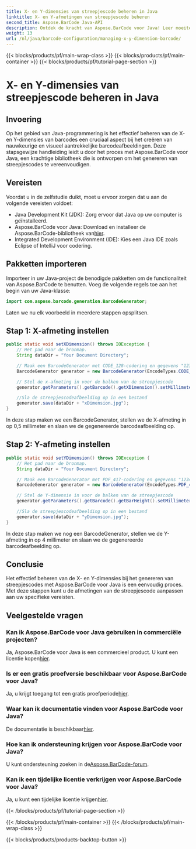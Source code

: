 ```yaml
---
title: X- en Y-dimensies van streepjescode beheren in Java
linktitle: X- en Y-afmetingen van streepjescode beheren
second_title: Aspose.BarCode Java-API
description: Ontdek de kracht van Aspose.BarCode voor Java! Leer moeiteloos X- en Y-dimensies beheren met onze stapsgewijze handleiding. Verbeter de nauwkeurigheid en visuele aantrekkingskracht.
weight: 13
url: /nl/java/barcode-configuration/managing-x-y-dimension-barcode/
---
```


{{< blocks/products/pf/main-wrap-class >}}
{{< blocks/products/pf/main-container >}}
{{< blocks/products/pf/tutorial-page-section >}}

# X- en Y-dimensies van streepjescode beheren in Java


## Invoering

Op het gebied van Java-programmering is het effectief beheren van de X- en Y-dimensies van barcodes een cruciaal aspect bij het creëren van nauwkeurige en visueel aantrekkelijke barcodeafbeeldingen. Deze stapsgewijze handleiding leidt u door het proces met Aspose.BarCode voor Java, een krachtige bibliotheek die is ontworpen om het genereren van streepjescodes te vereenvoudigen.

## Vereisten

Voordat u in de zelfstudie duikt, moet u ervoor zorgen dat u aan de volgende vereisten voldoet:

- Java Development Kit (JDK): Zorg ervoor dat Java op uw computer is geïnstalleerd.
-  Aspose.BarCode voor Java: Download en installeer de Aspose.BarCode-bibliotheek van[hier](https://releases.aspose.com/barcode/java/).
- Integrated Development Environment (IDE): Kies een Java IDE zoals Eclipse of IntelliJ voor codering.

## Pakketten importeren

Importeer in uw Java-project de benodigde pakketten om de functionaliteit van Aspose.BarCode te benutten. Voeg de volgende regels toe aan het begin van uw Java-klasse:

```java
import com.aspose.barcode.generation.BarcodeGenerator;
```

Laten we nu elk voorbeeld in meerdere stappen opsplitsen.

## Stap 1: X-afmeting instellen

```java
public static void setXDimension() throws IOException {
    // Het pad naar de bronmap.
    String dataDir = "Your Document Directory";

    // Maak een BarcodeGenerator met CODE_128-codering en gegevens "12345678"
    BarcodeGenerator generator = new BarcodeGenerator(EncodeTypes.CODE_128, "12345678");

    // Stel de x-afmeting in voor de balken van de streepjescode
    generator.getParameters().getBarcode().getXDimension().setMillimeters(0.5f);

    //Sla de streepjescodeafbeelding op in een bestand
    generator.save(dataDir + "xDimension.jpg");
}
```

In deze stap maken we een BarcodeGenerator, stellen we de X-afmeting in op 0,5 millimeter en slaan we de gegenereerde barcodeafbeelding op.

## Stap 2: Y-afmeting instellen

```java
public static void setYDimension() throws IOException {
    // Het pad naar de bronmap.
    String dataDir = "Your Document Directory";

    // Maak een BarcodeGenerator met PDF_417-codering en gegevens "12345678"
    BarcodeGenerator generator = new BarcodeGenerator(EncodeTypes.PDF_417, "12345678");

    // Stel de Y-dimensie in voor de balken van de streepjescode
    generator.getParameters().getBarcode().getBarHeight().setMillimeters(4);

    //Sla de streepjescodeafbeelding op in een bestand
    generator.save(dataDir + "yDimension.jpg");
}
```

In deze stap maken we nog een BarcodeGenerator, stellen we de Y-afmeting in op 4 millimeter en slaan we de gegenereerde barcodeafbeelding op.

## Conclusie

Het effectief beheren van de X- en Y-dimensies bij het genereren van streepjescodes met Aspose.BarCode voor Java is een eenvoudig proces. Met deze stappen kunt u de afmetingen van de streepjescode aanpassen aan uw specifieke vereisten.

## Veelgestelde vragen

### Kan ik Aspose.BarCode voor Java gebruiken in commerciële projecten?
 Ja, Aspose.BarCode voor Java is een commercieel product. U kunt een licentie kopen[hier](https://purchase.aspose.com/buy).

### Is er een gratis proefversie beschikbaar voor Aspose.BarCode voor Java?
 Ja, u krijgt toegang tot een gratis proefperiode[hier](https://releases.aspose.com/).

### Waar kan ik documentatie vinden voor Aspose.BarCode voor Java?
 De documentatie is beschikbaar[hier](https://reference.aspose.com/barcode/java/).

### Hoe kan ik ondersteuning krijgen voor Aspose.BarCode voor Java?
 U kunt ondersteuning zoeken in de[Aspose.BarCode-forum](https://forum.aspose.com/c/barcode/13).

### Kan ik een tijdelijke licentie verkrijgen voor Aspose.BarCode voor Java?
Ja, u kunt een tijdelijke licentie krijgen[hier](https://purchase.aspose.com/temporary-license/).

{{< /blocks/products/pf/tutorial-page-section >}}

{{< /blocks/products/pf/main-container >}}
{{< /blocks/products/pf/main-wrap-class >}}

{{< blocks/products/products-backtop-button >}}
